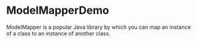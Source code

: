 # ModelMapperDemo

ModelMapper is a popular Java library by which you can map an instance of a class to an instance of another class. 

